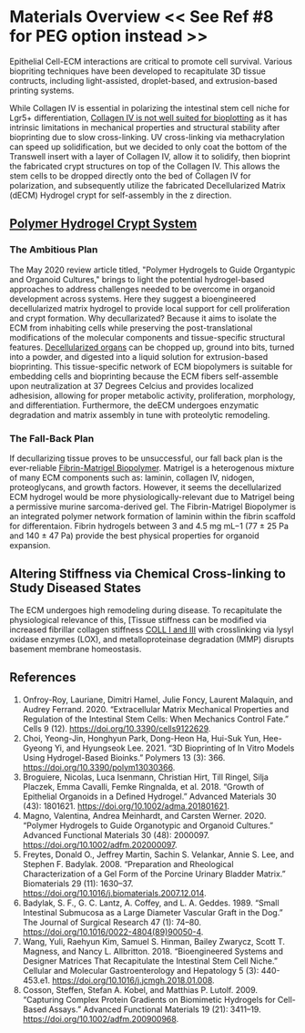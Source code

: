 # Materials Overview << See Ref #8 for PEG option instead >>

Epithelial Cell-ECM interactions are critical to promote cell survival. Various biopriting techniques have been developed to recapitulate 3D tissue contructs, including light-assisted, droplet-based, and extrusion-based printing systems. 

While Collagen IV is essential in polarizing the intestinal stem cell niche for Lgr5+ differentiation, [Collagen IV is not well suited for bioplotting](https://www.mdpi.com/2073-4360/13/3/366) as it has intrinsic limitations in mechanical properties and structural stability after bioprinting due to slow cross-linking. UV cross-linking via methacrylation can speed up solidification, but we decided to only coat the bottom of the Transwell insert with a layer of Collagen IV, allow it to solidify, then bioprint the fabricated crypt structures on top of the Collagen IV. This allows the stem cells to be dropped directly onto the bed of Collagen IV for polarization, and subsequently utilize the fabricated Decellularized Matrix (dECM) Hydrogel crypt for self-assembly in the z direction. 

## [Polymer Hydrogel Crypt System](https://onlinelibrary.wiley.com/doi/full/10.1002/adfm.202000097)

### The Ambitious Plan
The May 2020 review article titled, "Polymer Hydrogels to Guide Organtypic and Organoid Cultures," brings to light the potential hydrogel-based approaches to address challenges needed to be overcome in organoid development across systems. Here they suggest a bioengineered decellularized matrix hydrogel to provide local support for cell proliferation and crypt formation. Why decullarizated? Because it aims to isolate the ECM from inhabiting cells while preserving the post-translational modifications of the molecular components and tissue-specific structural features. [Decellularized organs](https://pubmed.ncbi.nlm.nih.gov/18201760/) can be chopped up, ground into bits, turned into a powder, and digested into a liquid solution for extrusion-based bioprinting. This tissue-specific network of ECM biopolymers is suitable for embedding cells and bioprinting because the ECM fibers self-assemble upon neutralization at 37 Degrees Celcius and provides localized adhesision, allowing for proper metabolic activity, proliferation, morphology, and differentiation. Furthermore, the deECM undergoes enzymatic degradation and matrix assembly in tune with proteolytic remodeling. 

### The Fall-Back Plan 
If decullarizing tissue proves to be unsuccessful, our fall back plan is the ever-reliable [Fibrin-Matrigel Biopolymer](https://onlinelibrary.wiley.com/doi/full/10.1002/adma.201801621). Matrigel is a heterogenous mixture of many ECM components such as: laminin, collagen IV, nidogen, proteoglycans, and growth factors. However, it seems the decellularized ECM hydrogel would be more physiologically-relevant due to Matrigel being a permissive murine sarcoma-derived gel. The Fibrin-Matrigel Biopolymer is an integrated polymer network formation of laminin within the fibrin scaffold for differentaion. Fibrin hydrogels between 3 and 4.5 mg mL−1 (77 ± 25 Pa and 140 ± 47 Pa) provide the best physical properties for organoid expansion.

## Altering Stiffness via Chemical Cross-linking to Study Diseased States
The ECM undergoes high remodeling during disease. To recapitulate the physiological relevance of this, [Tissue stiffness can be modified via increased fibrillar collagen stiffness [COLL I and III](https://www.ncbi.nlm.nih.gov/pmc/articles/PMC7762382/) with crosslinking via lysyl oxidase enzymes (LOX), and metalloproteinase degradation (MMP) disrupts basement membrane homeostasis.  

## References

1. Onfroy-Roy, Lauriane, Dimitri Hamel, Julie Foncy, Laurent Malaquin, and Audrey Ferrand. 2020. “Extracellular Matrix Mechanical Properties and Regulation of the Intestinal Stem Cells: When Mechanics Control Fate.” Cells 9 (12). https://doi.org/10.3390/cells9122629.
2. Choi, Yeong-Jin, Honghyun Park, Dong-Heon Ha, Hui-Suk Yun, Hee-Gyeong Yi, and Hyungseok Lee. 2021. “3D Bioprinting of In Vitro Models Using Hydrogel-Based Bioinks.” Polymers 13 (3): 366. https://doi.org/10.3390/polym13030366.
3. Broguiere, Nicolas, Luca Isenmann, Christian Hirt, Till Ringel, Silja Placzek, Emma Cavalli, Femke Ringnalda, et al. 2018. “Growth of Epithelial Organoids in a Defined Hydrogel.” Advanced Materials 30 (43): 1801621. https://doi.org/10.1002/adma.201801621.
4. Magno, Valentina, Andrea Meinhardt, and Carsten Werner. 2020. “Polymer Hydrogels to Guide Organotypic and Organoid Cultures.” Advanced Functional Materials 30 (48): 2000097. https://doi.org/10.1002/adfm.202000097.
5. Freytes, Donald O., Jeffrey Martin, Sachin S. Velankar, Annie S. Lee, and Stephen F. Badylak. 2008. “Preparation and Rheological Characterization of a Gel Form of the Porcine Urinary Bladder Matrix.” Biomaterials 29 (11): 1630–37. https://doi.org/10.1016/j.biomaterials.2007.12.014.
6. Badylak, S. F., G. C. Lantz, A. Coffey, and L. A. Geddes. 1989. “Small Intestinal Submucosa as a Large Diameter Vascular Graft in the Dog.” The Journal of Surgical Research 47 (1): 74–80. https://doi.org/10.1016/0022-4804(89)90050-4.
7. Wang, Yuli, Raehyun Kim, Samuel S. Hinman, Bailey Zwarycz, Scott T. Magness, and Nancy L. Allbritton. 2018. “Bioengineered Systems and Designer Matrices That Recapitulate the Intestinal Stem Cell Niche.” Cellular and Molecular Gastroenterology and Hepatology 5 (3): 440-453.e1. https://doi.org/10.1016/j.jcmgh.2018.01.008.
8. Cosson, Steffen, Stefan A. Kobel, and Matthias P. Lutolf. 2009. “Capturing Complex Protein Gradients on Biomimetic Hydrogels for Cell-Based Assays.” Advanced Functional Materials 19 (21): 3411–19. https://doi.org/10.1002/adfm.200900968.
